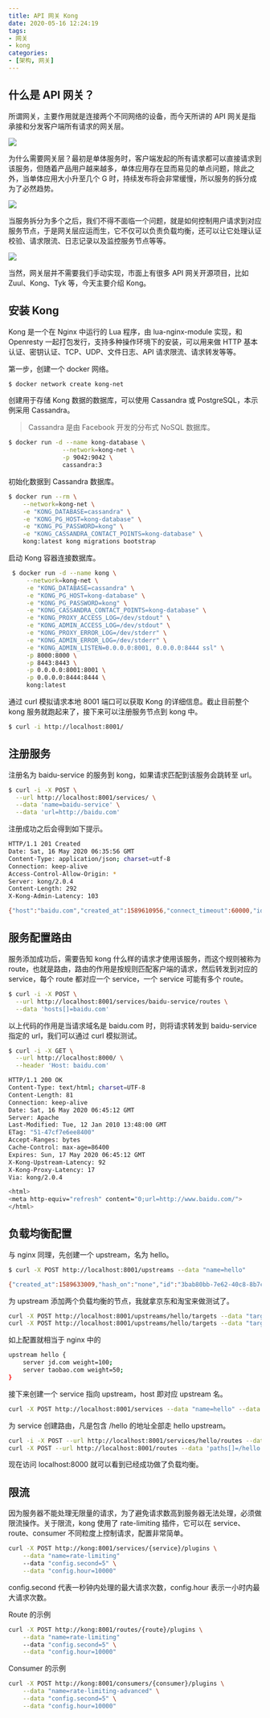 ```yaml
---
title: API 网关 Kong
date: 2020-05-16 12:24:19
tags:
- 网关
- kong
categories:
- [架构, 网关]
---
```


## 什么是 API 网关？

所谓网关，主要作用就是连接两个不同网络的设备，而今天所讲的 API 网关是指承接和分发客户端所有请求的网关层。

![](https://pingyeaa.oss-cn-shenzhen.aliyuncs.com/image-1589604854331.png)

为什么需要网关层？最初是单体服务时，客户端发起的所有请求都可以直接请求到该服务，但随着产品用户越来越多，单体应用存在显而易见的单点问题，除此之外，当单体应用大小升至几个 G 时，持续发布将会非常缓慢，所以服务的拆分成为了必然趋势。

![](https://pingyeaa.oss-cn-shenzhen.aliyuncs.com/image-1589605857758.png)

当服务拆分为多个之后，我们不得不面临一个问题，就是如何控制用户请求到对应服务节点，于是网关层应运而生，它不仅可以负责负载均衡，还可以让它处理认证校验、请求限流、日志记录以及监控服务节点等等。

![](https://pingyeaa.oss-cn-shenzhen.aliyuncs.com/image-1589606854321.png)

当然，网关层并不需要我们手动实现，市面上有很多 API 网关开源项目，比如 Zuul、Kong、Tyk 等，今天主要介绍 Kong。

## 安装 Kong

Kong 是一个在 Nginx 中运行的 Lua 程序，由 lua-nginx-module 实现，和 Openresty 一起打包发行，支持多种操作环境下的安装，可以用来做 HTTP 基本认证、密钥认证、TCP、UDP、文件日志、API 请求限流、请求转发等等。

第一步，创建一个 docker 网络。

```bash
$ docker network create kong-net
```

创建用于存储 Kong 数据的数据库，可以使用 Cassandra 或 PostgreSQL，本示例采用 Cassandra。

> Cassandra 是由 Facebook 开发的分布式 NoSQL 数据库。

```bash
$ docker run -d --name kong-database \
               --network=kong-net \
               -p 9042:9042 \
               cassandra:3
```

初始化数据到 Cassandra 数据库。


```bash
$ docker run --rm \
	--network=kong-net \
	-e "KONG_DATABASE=cassandra" \
	-e "KONG_PG_HOST=kong-database" \
	-e "KONG_PG_PASSWORD=kong" \
	-e "KONG_CASSANDRA_CONTACT_POINTS=kong-database" \
	kong:latest kong migrations bootstrap
```

启动 Kong 容器连接数据库。

```bash
 $ docker run -d --name kong \
     --network=kong-net \
     -e "KONG_DATABASE=cassandra" \
     -e "KONG_PG_HOST=kong-database" \
     -e "KONG_PG_PASSWORD=kong" \
     -e "KONG_CASSANDRA_CONTACT_POINTS=kong-database" \
     -e "KONG_PROXY_ACCESS_LOG=/dev/stdout" \
     -e "KONG_ADMIN_ACCESS_LOG=/dev/stdout" \
     -e "KONG_PROXY_ERROR_LOG=/dev/stderr" \
     -e "KONG_ADMIN_ERROR_LOG=/dev/stderr" \
     -e "KONG_ADMIN_LISTEN=0.0.0.0:8001, 0.0.0.0:8444 ssl" \
     -p 8000:8000 \
     -p 8443:8443 \
     -p 0.0.0.0:8001:8001 \
     -p 0.0.0.0:8444:8444 \
     kong:latest
```

通过 curl 模拟请求本地 8001 端口可以获取 Kong 的详细信息。截止目前整个 kong 服务就跑起来了，接下来可以注册服务节点到 kong 中。

```bash
$ curl -i http://localhost:8001/
```

## 注册服务

注册名为 baidu-service 的服务到 kong，如果请求匹配到该服务会跳转至 url。

```bash
$ curl -i -X POST \
  --url http://localhost:8001/services/ \
  --data 'name=baidu-service' \
  --data 'url=http://baidu.com'
```

注册成功之后会得到如下提示。

```bash
HTTP/1.1 201 Created
Date: Sat, 16 May 2020 06:35:56 GMT
Content-Type: application/json; charset=utf-8
Connection: keep-alive
Access-Control-Allow-Origin: *
Server: kong/2.0.4
Content-Length: 292
X-Kong-Admin-Latency: 103

{"host":"baidu.com","created_at":1589610956,"connect_timeout":60000,"id":"6660aaa7-5afa-4f02-85f8-11dfb81fba84","protocol":"http","name":"baidu-service","read_timeout":60000,"port":80,"path":null,"updated_at":1589610956,"retries":5,"write_timeout":60000,"tags":null,"client_certificate":null}
```

## 服务配置路由

服务添加成功后，需要告知 kong 什么样的请求才使用该服务，而这个规则被称为 route，也就是路由，路由的作用是按规则匹配客户端的请求，然后转发到对应的 service，每个 route 都对应一个 service，一个 service 可能有多个 route。

```bash
$ curl -i -X POST \
  --url http://localhost:8001/services/baidu-service/routes \
  --data 'hosts[]=baidu.com'
```

以上代码的作用是当请求域名是 baidu.com 时，则将请求转发到 baidu-service 指定的 url，我们可以通过 curl 模拟测试。

```bash
$ curl -i -X GET \
  --url http://localhost:8000/ \
  --header 'Host: baidu.com'
```

```bash
HTTP/1.1 200 OK
Content-Type: text/html; charset=UTF-8
Content-Length: 81
Connection: keep-alive
Date: Sat, 16 May 2020 06:45:12 GMT
Server: Apache
Last-Modified: Tue, 12 Jan 2010 13:48:00 GMT
ETag: "51-47cf7e6ee8400"
Accept-Ranges: bytes
Cache-Control: max-age=86400
Expires: Sun, 17 May 2020 06:45:12 GMT
X-Kong-Upstream-Latency: 92
X-Kong-Proxy-Latency: 17
Via: kong/2.0.4

<html>
<meta http-equiv="refresh" content="0;url=http://www.baidu.com/">
</html>
```

## 负载均衡配置

与 nginx 同理，先创建一个 upstream，名为 hello。

```bash
$ curl -X POST http://localhost:8001/upstreams --data "name=hello"
```

```bash
{"created_at":1589633009,"hash_on":"none","id":"3bab80bb-7e62-40c8-8b7c-7efdcc329675","algorithm":"round-robin","name":"hello","tags":null,"hash_fallback_header":null,"hash_fallback":"none","hash_on_cookie":null,"host_header":null,"hash_on_cookie_path":"\/","healthchecks":{"threshold":0,"active":{"https_verify_certificate":true,"type":"http","http_path":"\/","timeout":1,"unhealthy":{"http_statuses":[429,404,500,501,502,503,504,505],"tcp_failures":0,"timeouts":0,"http_failures":0,"interval":0},"healthy":{"http_statuses":[200,302],"interval":0,"successes":0},"https_sni":null,"concurrency":10},"passive":{"unhealthy":{"http_failures":0,"http_statuses":[429,500,503],"tcp_failures":0,"timeouts":0},"healthy":{"http_statuses":[200,201,202,203,204,205,206,207,208,226,300,301,302,303,304,305,306,307,308],"successes":0},"type":"http"}},"hash_on_header":null,"slots":10000}
```

为 upstream 添加两个负载均衡的节点，我就拿京东和淘宝来做测试了。

```bash
curl -X POST http://localhost:8001/upstreams/hello/targets --data "target=jd.com" --data "weight=100"
curl -X POST http://localhost:8001/upstreams/hello/targets --data "target=taobao.com" --data "weight=50"
```

如上配置就相当于 nginx 中的

```bash
upstream hello {
	server jd.com weight=100;
	server taobao.com weight=50;
}
```

接下来创建一个 service 指向 upstream，host 即对应 upstream 名。

```bash
curl -X POST http://localhost:8001/services --data "name=hello" --data "host=hello"
```

为 service 创建路由，凡是包含 /hello 的地址全部走 hello upstream。

```bash
curl -i -X POST --url http://localhost:8001/services/hello/routes --data 'paths[]=/hello'
curl -X POST --url http://localhost:8001/routes --data 'paths[]=/hello' --data 'service.id=8ad06aa5-be0a-4763-a84d-90b8046765f5'
```

现在访问 localhost:8000 就可以看到已经成功做了负载均衡。

## 限流

因为服务器不能处理无限量的请求，为了避免请求数高到服务器无法处理，必须做限流操作。关于限流，kong 使用了 rate-limiting 插件，它可以在 service、route、consumer 不同粒度上控制请求，配置非常简单。

```bash
curl -X POST http://kong:8001/services/{service}/plugins \
    --data "name=rate-limiting"
    --data "config.second=5" \
    --data "config.hour=10000" 
```

config.second 代表一秒钟内处理的最大请求次数，config.hour 表示一小时内最大请求次数。

Route 的示例

```bash
curl -X POST http://kong:8001/routes/{route}/plugins \
    --data "name=rate-limiting"
    --data "config.second=5" \
    --data "config.hour=10000" 
```

Consumer 的示例

```bash
curl -X POST http://kong:8001/consumers/{consumer}/plugins \
    --data "name=rate-limiting-advanced" \
    --data "config.second=5" \
    --data "config.hour=10000"
```

